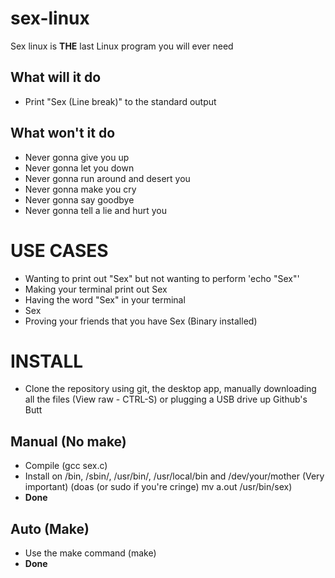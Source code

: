 # sex-linux

Sex linux is **THE** last Linux program you will ever need

## What **will** it do

- Print "Sex (Line break)" to the standard output

## What **won't** it do

- Never gonna give you up
- Never gonna let you down
- Never gonna run around and desert you
- Never gonna make you cry
- Never gonna say goodbye
- Never gonna tell a lie and hurt you

# USE CASES

- Wanting to print out "Sex" but not wanting to perform 'echo "Sex"'
- Making your terminal print out Sex
- Having the word "Sex" in your terminal
- Sex
- Proving your friends that you have Sex (Binary installed)

# INSTALL

- Clone the repository using git, the desktop app, manually downloading all the files (View raw - CTRL-S) or plugging a USB drive up Github's Butt
## Manual (No make)
- Compile (gcc sex.c)
- Install on /bin, /sbin/, /usr/bin/, /usr/local/bin and /dev/your/mother (Very important) (doas (or sudo if you're cringe) mv a.out /usr/bin/sex)
- **Done**
## Auto (Make)
- Use the make command (make)
- **Done**

